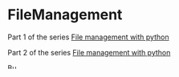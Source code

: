 # FileManagement
Part 1 of the series
[File management with python](https://thegreencodes.com/file-management-with-python-ck02cpxu30010fqs1stv451gx) 

Part 2 of the series
[File management with python](https://thegreencodes.com/file-management-with-python-part-2-ck10hkxd6001n6ps1m27sswmy)




<a href="https://www.buymeacoffee.com/marvinkweyu" target="_blank"><img src="https://cdn.buymeacoffee.com/buttons/v2/default-green.png" alt="Buy Me A Coffee" width=200 height=50 style="height: 10px !important;width: 20px !important;" ></a>
